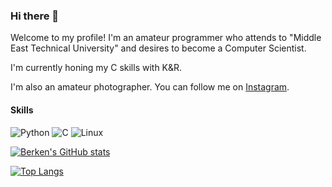 ### Hi there 👋

Welcome to my profile! I'm an amateur programmer who attends to "Middle East Technical University" and desires to become a Computer Scientist.

I'm currently honing my C skills with K&R.

I'm also an amateur photographer. You can follow me on [Instagram](https://www.instagram.com/berken.tekin/).

#### Skills
![Python](https://img.shields.io/badge/Python-FFD43B?style=for-the-badge&logo=python&logoColor=darkgreen)
![C](https://img.shields.io/badge/C-00599C?style=for-the-badge&logo=c&logoColor=white!)
![Linux](https://img.shields.io/badge/Linux-FCC624?style=for-the-badge&logo=linux&logoColor=black)

[![Berken's GitHub stats](https://github-readme-stats.vercel.app/api?username=berkentekin&include_all_commits=true&exclude_repo=K-R2_Solutions,sicp-solutions,dotfiles,berkentekin&show_icons=true&theme=radical&role=OWNER,ORGANIZATION_MEMBER,COLLABORATOR)](https://github.com/anuraghazra/github-readme-stats)

[![Top Langs](https://github-readme-stats.vercel.app/api/top-langs/?username=berkentekin&layout=compact&exclude_repo=K-R2_Solutions,sicp-solutions,dotfiles,berkentekin&theme=radical&role=OWNER,ORGANIZATION_MEMBER,COLLABORATOR)](https://github.com/anuraghazra/github-readme-stats)

<!--
**berkentekin/berkentekin** is a ✨ _special_ ✨ repository because its `README.md` (this file) appears on your GitHub profile.

Here are some ideas to get you started:

- 🔭 I’m currently working on ...
- 🌱 I’m currently learning ...
- 👯 I’m looking to collaborate on ...
- 🤔 I’m looking for help with ...
- 💬 Ask me about ...
- 📫 How to reach me: ...
- 😄 Pronouns: ...
- ⚡ Fun fact: ...
-->

